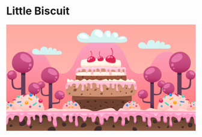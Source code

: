 # Little Biscuit

<img src="assets/img1.png"
     alt="Markdown Monster icon"
     style="float: left; margin-right: 10px;" />